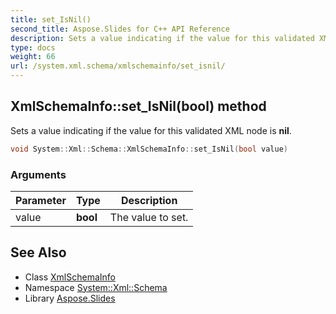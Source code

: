 ```yaml
---
title: set_IsNil()
second_title: Aspose.Slides for C++ API Reference
description: Sets a value indicating if the value for this validated XML node is nil.
type: docs
weight: 66
url: /system.xml.schema/xmlschemainfo/set_isnil/
---
```

## XmlSchemaInfo::set_IsNil(bool) method


Sets a value indicating if the value for this validated XML node is **nil**.

```cpp
void System::Xml::Schema::XmlSchemaInfo::set_IsNil(bool value)
```


### Arguments

| Parameter | Type | Description |
| --- | --- | --- |
| value | **bool** | The value to set. |

## See Also

* Class [XmlSchemaInfo](../)
* Namespace [System::Xml::Schema](../../)
* Library [Aspose.Slides](../../../)